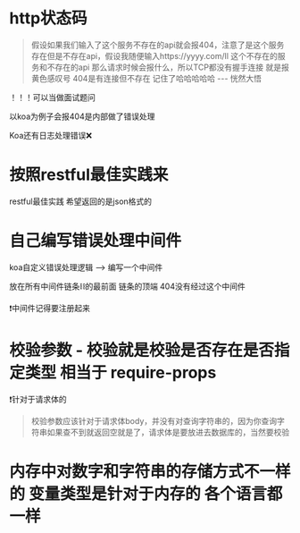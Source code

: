 <!--
 * @Author: your name
 * @Date: 2019-11-27 21:59:39
 * @LastEditTime: 2019-11-27 23:20:29
 * @LastEditors: Please set LastEditors
 * @Description: In User Settings Edit
 * @FilePath: /nodejs学习/http-status.md
 -->
 #  http状态码

> 假设如果我们输入了这个服务不存在的api就会报404，注意了是这个服务存在但是不存在api，假设我随便输入https://yyyy.com/ll 这个不存在的服务和不存在的api
那么请求时候会报什么，所以TCP都没有握手连接 就是报黄色感叹号 404是有连接但不存在 记住了哈哈哈哈哈 --- 恍然大悟

！！！可以当做面试题问



以koa为例子会报404是内部做了错误处理


Koa还有日志处理错误❌


# 按照restful最佳实践来
restful最佳实践 希望返回的是json格式的

# 自己编写错误处理中间件
koa自定义错误处理逻辑 --> 编写一个中间件

放在所有中间件链条⛓的最前面  链条的顶端 404没有经过这个中间件

❗️中间件记得要注册起来


# 校验参数 - 校验就是校验是否存在是否指定类型 相当于 require-props

❗️针对于请求体的

> 校验参数应该针对于请求体body，并没有对查询字符串的，因为你查询字符串如果查不到就返回空就是了，请求体是要放进去数据库的，当然要校验

# 内存中对数字和字符串的存储方式不一样的 变量类型是针对于内存的 各个语言都一样
